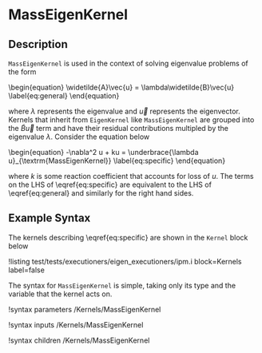 <!-- MOOSE Documentation Stub: Remove this when content is added. -->

# MassEigenKernel

## Description

`MassEigenKernel` is used in the context of solving eigenvalue problems of the
form

\begin{equation}
\widetilde{A}\vec{u} = \lambda\widetilde{B}\vec{u}
\label{eq:general}
\end{equation}

where $\lambda$ represents the eigenvalue and $\vec{u}$ represents the
eigenvector. Kernels that inherit from `EigenKernel` like `MassEigenKernel` are
grouped into the $\widetilde{B}\vec{u}$ term and have their residual
contributions multipled by the eigenvalue $\lambda$. Consider the equation below

\begin{equation}
-\nabla^2 u + ku = \underbrace{\lambda u}_{\textrm{MassEigenKernel}}
\label{eq:specific}
\end{equation}

where $k$ is some reaction coefficient that accounts for loss of $u$. The terms
on the LHS of \eqref{eq:specific} are equivalent to the LHS of \eqref{eq:general}
and similarly for the right hand sides.

## Example Syntax

The kernels describing \eqref{eq:specific} are shown in the `Kernel` block below

!listing test/tests/executioners/eigen_executioners/ipm.i block=Kernels
 label=false

 The syntax for `MassEigenKernel` is simple, taking only its type and the
 variable that the kernel acts on.

!syntax parameters /Kernels/MassEigenKernel

!syntax inputs /Kernels/MassEigenKernel

!syntax children /Kernels/MassEigenKernel
